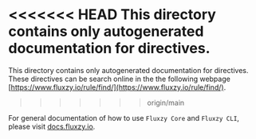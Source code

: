 <<<<<<< HEAD
This directory contains only autogenerated documentation for directives. 
=======
This directory contains only autogenerated documentation for directives. These directives can be search online in the the following webpage [https://www.fluxzy.io/rule/find/](https://www.fluxzy.io/rule/find/).
>>>>>>> origin/main

For general documentation of how to use `Fluxzy Core` and `Fluxzy CLI`, please visit [docs.fluxzy.io](https://docs.fluxzy.io).
